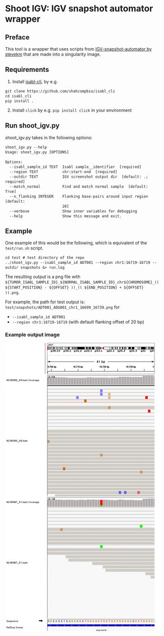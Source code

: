 # Shoot IGV: IGV snapshot automator wrapper

## Preface

This tool is a wrapper that uses scripts from [IGV-snapshot-automator by stevekm](https://github.com/stevekm/IGV-snapshot-automator) that are made into a singularity image.

## Requirements

1. Install [isabl-cli](https://github.com/shahcompbio/isabl_cli), by e.g.
```
git clone https://github.com/shahcompbio/isabl_cli
cd isabl_cli
pip install .
```

2. Install `click` by e.g. `pip install click` in your environment

## Run shoot_igv.py

shoot_igv.py takes in the following options:

```
shoot_igv.py --help
Usage: shoot_igv.py [OPTIONS]

Options:
  --isabl_sample_id TEXT  Isabl sample__identifier  [required]
  --region TEXT           chr:start-end  [required]
  --outdir TEXT           IGV screenshot output dir  [default: .; required]
  --match_normal          Find and match normal sample  [default: True]
  --n_flanking INTEGER    Flanking base-pairs around input region  [default:
                          20]
  --verbose               Show inner variables for debugging
  --help                  Show this message and exit.
```

## Example

One example of this would be the following, which is equivalent of the `test/run.sh` script.
```
cd test # test directory of the repo
../shoot_igv.py --isabl_sample_id ADT001 --region chr1:16719-16719 --outdir snapshots &> run.log
```

The resulting output is a png file with `${TUMOR_ISABL_SAMPLE_ID}_${NORMAL_ISABL_SAMPLE_ID}_chr${CHROMOSOME}_(( ${START_POSITION} - ${OFFSET} ))_(( ${END_POSITION} + ${OFFSET} )).png`.

For example, the path for test output is: `test/snapshots/ADT001_ADG001_chr1_16699_16739.png` for 
- `--isabl_sample_id ADT001` 
- `--region chr1:16719-16719` (with default flanking offset of 20 bp)

### Example output image

![test/snapshots/ADT001_ADG001_chr1_16699_16739.png](test/snapshots/ADT001_ADG001_chr1_16699_16739.png)
